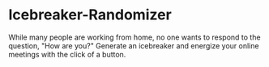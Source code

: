 # Icebreaker-Randomizer
While many people are working from home, no one wants to respond to the question, "How are you?" Generate an icebreaker and energize your online meetings with the click of a button.
